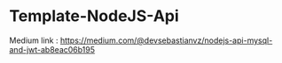 # Template-NodeJS-Api
Medium link : https://medium.com/@devsebastianvz/nodejs-api-mysql-and-jwt-ab8eac06b195
